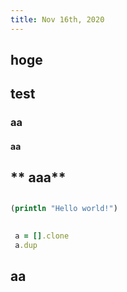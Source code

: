 ```yaml
---
title: Nov 16th, 2020
---
```


## hoge
## test
### aa
#### **aa**
## ** aaa**
##
```clojure
(println "Hello world!")
```
##
```ruby
 a = [].clone
 a.dup
 ```
##
## aa
